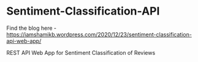 # Sentiment-Classification-API

Find the blog here - https://iamshamikb.wordpress.com/2020/12/23/sentiment-classification-api-web-app/

REST API Web App for Sentiment Classification of Reviews
